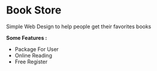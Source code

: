 <h1>Book Store</h1>

<p>Simple Web Design to help people get their favorites books</p>
<p><strong>Some Features : </strong>
  <ul>
    <li>Package For User </li>
    <li>Online Reading</li>
    <li>Free Register</li>
  </ul>
</p>
